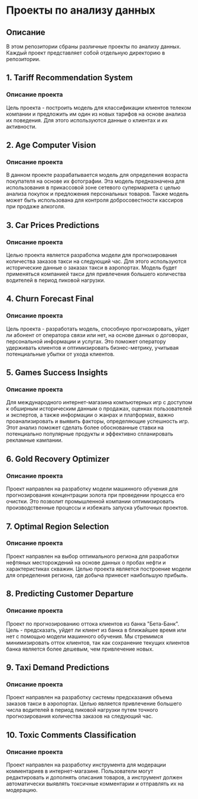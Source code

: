 # Проекты по анализу данных

## Описание
В этом репозитории сбраны различные проекты по анализу данных. Каждый проект представляет собой отдельную директорию в репозитории.

## 1. Tariff Recommendation System
### Описание проекта
Цель проекта - построить модель для классификации клиентов телеком компании и предложить им один из новых тарифов на основе анализа их поведения. Для этого используются данные о клиентах и их активности.

## 2. Age Computer Vision
### Описание проекта
В данном проекте разрабатывается модель для определения возраста покупателя на основе их фотографии. Эта модель предназначена для использования в прикассовой зоне сетевого супермаркета с целью анализа покупок и предложения персональных товаров. Также модель может быть использована для контроля добросовестности кассиров при продаже алкоголя.

## 3. Car Prices Predictions
### Описание проекта
Целью проекта является разработка модели для прогнозирования количества заказов такси на следующий час. Для этого используются исторические данные о заказах такси в аэропортах. Модель будет применяться компанией такси для привлечения большего количества водителей в период пиковой нагрузки.

## 4. Churn Forecast Final
### Описание проекта
Цель проекта - разработать модель, способную прогнозировать, уйдет ли абонент от оператора связи или нет, на основе данных о договорах, персональной информации и услугах. Это поможет оператору удерживать клиентов и оптимизировать бизнес-метрику, учитывая потенциальные убытки от ухода клиентов.

## 5. Games Success Insights
### Описание проекта
Для международного интернет-магазина компьютерных игр с доступом к обширным историческим данным о продажах, оценках пользователей и экспертов, а также информации о жанрах и платформах, важно проанализировать и выявить факторы, определяющие успешность игр. Этот анализ поможет сделать более обоснованные ставки на потенциально популярные продукты и эффективно спланировать рекламные кампании.

## 6. Gold Recovery Optimizer
### Описание проекта
Проект направлен на разработку модели машинного обучения для прогнозирования концентрации золота при проведении процесса его очистки. Это позволит промышленной компании оптимизировать производственные процессы и избежать запуска убыточных проектов.

## 7. Optimal Region Selection
### Описание проекта
Проект направлен на выбор оптимального региона для разработки нефтяных месторождений на основе данных о пробах нефти и характеристиках скважин. Целью проекта является построение модели для определения региона, где добыча принесет наибольшую прибыль.

## 8. Predicting Customer Departure
### Описание проекта
Проект по прогнозированию оттока клиентов из банка "Бета-Банк". Цель - предсказать, уйдет ли клиент из банка в ближайшее время или нет с помощью модели машинного обучения. Мы стремимся минимизировать отток клиентов, так как сохранение текущих клиентов банка является более дешевым, чем привлечение новых.

## 9. Taxi Demand Predictions
### Описание проекта
Проект направлен на разработку системы предсказания объема заказов такси в аэропортах. Целью является привлечение большего числа водителей в период пиковой нагрузки путем точного прогнозирования количества заказов на следующий час.

## 10. Toxic Comments Classification
### Описание проекта
Проект направлен на разработку инструмента для модерации комментариев в интернет-магазине. Пользователи могут редактировать и дополнять описания товаров, а инструмент должен автоматически выявлять токсичные комментарии и отправлять их на модерацию.

